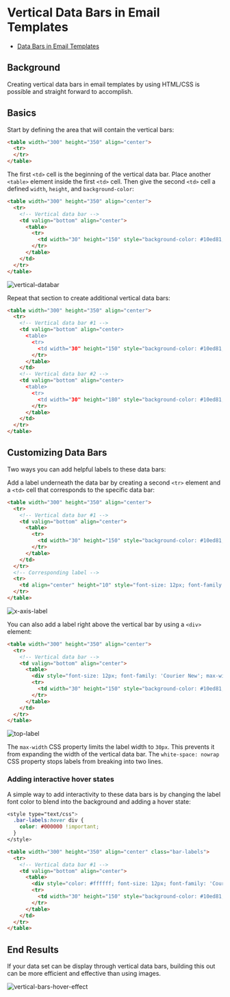 # Vertical Data Bars in Email Templates

* [Data Bars in Email Templates](https://github.com/bdjang/data-bars-email-templates#data-bars-in-email-templates)

## Background

Creating vertical data bars in email templates by using HTML/CSS is possible and straight forward to accomplish.

## Basics

Start by defining the area that will contain the vertical bars:

```html
<table width="300" height="350" align="center">
  <tr>
  </tr>
</table>
```

The first `<td>` cell is the beginning of the vertical data bar. Place another `<table>` element inside the first `<td>` cell. Then give the second `<td>` cell a defined `width`, `height`, and `background-color`:

```html
<table width="300" height="350" align="center">
  <tr>
    <!-- Vertical data bar -->
    <td valign="bottom" align="center">
      <table>
        <tr>
          <td width="30" height="150" style="background-color: #10ed81;"></td>
        </tr>
      </table>
    </td>
  </tr>
</table>
```

![vertical-databar](https://user-images.githubusercontent.com/6575035/82765330-d979da00-9de3-11ea-8031-0b9b7baa98c3.png)

Repeat that section to create additional vertical data bars:

```html
<table width="300" height="350" align="center">
  <tr>
    <!-- Vertical data bar #1 -->
    <td valign="bottom" align="center>
      <table>
        <tr>
          <td width="30" height="150" style="background-color: #10ed81;"></td>
        </tr>
      </table>
    </td>
    <!-- Vertical data bar #2 -->
    <td valign="bottom" align="center>
      <table>
        <tr>
          <td width="30" height="180" style="background-color: #10ed81;"></td>
        </tr>
      </table>
    </td>
  </tr>
</table>
```

## Customizing Data Bars

Two ways you can add helpful labels to these data bars:

Add a label underneath the data bar by creating a second `<tr>` element and a `<td>` cell that corresponds to the specific data bar:

```html
<table width="300" height="350" align="center">
  <tr>
    <!-- Vertical data bar #1 -->
    <td valign="bottom" align="center">
      <table>
        <tr>
          <td width="30" height="150" style="background-color: #10ed81;"></td>
        </tr>
      </table>
    </td>
  </tr>
  <!-- Corresponding label -->
  <tr>
    <td align="center" height="10" style="font-size: 12px; font-family: 'Courier New'; padding: 0 0 10px 0;">2013</td>
  </tr>
</table>
```

![x-axis-label](https://user-images.githubusercontent.com/6575035/82765341-f6aea880-9de3-11ea-90fc-8fd559403e70.png)

You can also add a label right above the vertical bar by using a `<div>` element:

```html
<table width="300" height="350" align="center">
  <tr>
    <!-- Vertical data bar -->
    <td valign="bottom" align="center">
      <table>
        <div style="font-size: 12px; font-family: 'Courier New'; max-width: 30px; white-space: nowrap;">$1,234</div>
        <tr>
          <td width="30" height="150" style="background-color: #10ed81;"></td>
        </tr>
      </table>
    </td>
  </tr>
</table>
```

![top-label](https://user-images.githubusercontent.com/6575035/82765355-18a82b00-9de4-11ea-8c45-5536c2d2ed98.png)

The `max-width` CSS property limits the label width to `30px`. This prevents it from expanding the width of the vertical data bar. The `white-space: nowrap` CSS property stops labels from breaking into two lines.

### Adding interactive hover states

A simple way to add interactivity to these data bars is by changing the label font color to blend into the background and adding a hover state:

```css
<style type="text/css">
  .bar-labels:hover div {
    color: #000000 !important;
  }
</style>
```

```html
<table width="300" height="350" align="center" class="bar-labels">
  <tr>
    <!-- Vertical data bar #1 -->
    <td valign="bottom" align="center">
      <table>
        <div style="color: #ffffff; font-size: 12px; font-family: 'Courier New'; max-width: 30px; white-space: nowrap;">$1,234</div>
        <tr>
          <td width="30" height="150" style="background-color: #10ed81;"></td>
        </tr>
      </table>
    </td>
  </tr>
</table>
```

## End Results

If your data set can be display through vertical data bars, building this out can be more efficient and effective than using images.

![vertical-bars-hover-effect](https://user-images.githubusercontent.com/6575035/82765363-34133600-9de4-11ea-9442-6626bf745641.gif)